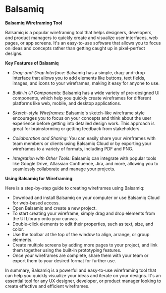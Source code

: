 # Balsamiq

**Balsamiq Wireframing Tool**

Balsamiq is a popular wireframing tool that helps designers, developers, and product managers to quickly create and visualize user interfaces, web pages, or app screens. It's an easy-to-use software that allows you to focus on ideas and concepts rather than getting caught up in pixel-perfect designs.

**Key Features of Balsamiq**

- *Drag-and-Drop Interface:* Balsamiq has a simple, drag-and-drop interface that allows you to add elements like buttons, text fields, images, and icons to your wireframes, making it easy for anyone to use.

- *Built-in UI Components:* Balsamiq has a wide variety of pre-designed UI components, which help you quickly create wireframes for different platforms like web, mobile, and desktop applications.

- *Sketch-style Wireframes:* Balsamiq's sketch-like wireframe style encourages you to focus on your concepts and think about the user experience before getting into detailed design work. This approach is great for brainstorming or getting feedback from stakeholders.

- *Collaboration and Sharing:* You can easily share your wireframes with team members or clients using Balsamiq Cloud or by exporting your wireframes to a variety of formats, including PDF and PNG.

- *Integration with Other Tools:* Balsamiq can integrate with popular tools like Google Drive, Atlassian Confluence, Jira, and more, allowing you to seamlessly collaborate and manage your projects.

**Using Balsamiq for Wireframing**

Here is a step-by-step guide to creating wireframes using Balsamiq:

- Download and install Balsamiq on your computer or use Balsamiq Cloud for web-based access.
- Open Balsamiq and create a new project.
- To start creating your wireframe, simply drag and drop elements from the UI Library onto your canvas.
- Double-click elements to edit their properties, such as text, size, and color.
- Use the toolbar at the top of the window to align, arrange, or group elements.
- Create multiple screens by adding more pages to your project, and link them together using the built-in prototyping features.
- Once your wireframes are complete, share them with your team or export them to your desired format for further use.

In summary, Balsamiq is a powerful and easy-to-use wireframing tool that can help you quickly visualize your ideas and iterate on your designs. It's an essential tool for any UX designer, developer, or product manager looking to create effective and efficient wireframes.
